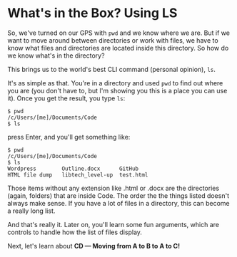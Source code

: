 # What's in the Box? Using LS

So, we've turned on our GPS with `pwd` and we know where we are. But if we want to move around between directories or work with files, we have to know what files and directories are located inside this directory. So how do we know what's in the directory?

This brings us to the world's best CLI command (personal opinion), `ls`.

It's as simple as that. You're in a directory and used `pwd` to find out where you are (you don't have to, but I'm showing you this is a place you can use it). Once you get the result, you type `ls`:

    $ pwd
    /c/Users/[me]/Documents/Code
    $ ls

press Enter, and you'll get something like:

    $ pwd
    /c/Users/[me]/Documents/Code
    $ ls
    Wordpress        Outline.docx      GitHub
    HTML file dump   libtech_level-up  test.html

Those items without any extension like .html or .docx are the directories (again, folders) that are inside Code. The order the the things listed doesn't always make sense. If you have a lot of files in a directory, this can become a really long list.

And that's really it. Later on, you'll learn some fun arguments, which are controls to handle how the list of files display.

Next, let's learn about **CD &mdash; Moving from A to B to A to C!**